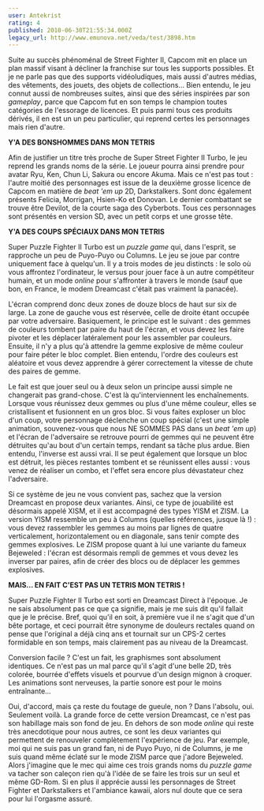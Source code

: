 ```yaml
---
user: Antekrist
rating: 4
published: 2010-06-30T21:55:34.000Z
legacy_url: http://www.emunova.net/veda/test/3898.htm
---
```

Suite au succès phénoménal de Street Fighter II, Capcom mit en place un plan massif visant à décliner la franchise sur tous les supports possibles. Et je ne parle pas que des supports vidéoludiques, mais aussi d'autres médias, des vêtements, des jouets, des objets de collections... Bien entendu, le jeu connut aussi de nombreuses suites, ainsi que des séries inspirées par son _gameplay_, parce que Capcom fut en son temps le champion toutes catégories de l'essorage de licences. Et puis parmi tous ces produits dérivés, il en est un un peu particulier, qui reprend certes les personnages mais rien d'autre.  

  

**Y'A DES BONSHOMMES DANS MON TETRIS**  

Afin de justifier un titre très proche de Super Street Fighter II Turbo, le jeu reprend les grands noms de la série. Le joueur pourra ainsi prendre pour avatar Ryu, Ken, Chun Li, Sakura ou encore Akuma. Mais ce n'est pas tout : l'autre moitié des personnages est issue de la deuxième grosse licence de Capcom en matière de _beat 'em up_ 2D, Darkstalkers. Sont donc également présents Felicia, Morrigan, Hsien-Ko et Donovan. Le dernier combattant se trouve être Devilot, de la courte saga des Cyberbots. Tous ces personnages sont présentés en version SD, avec un petit corps et une grosse tête.  

  

**Y'A DES COUPS SPÉCIAUX DANS MON TETRIS**  

Super Puzzle Fighter II Turbo est un _puzzle game_ qui, dans l'esprit, se rapproche un peu de Puyo-Puyo ou Columns. Le jeu se joue par contre uniquement face à quelqu'un. Il y a trois modes de jeu distincts : le solo où vous affrontez l'ordinateur, le versus pour jouer face à un autre compétiteur humain, et un mode _online_ pour s'affronter à travers le monde (sauf que bon, en France, le modem Dreamcast c'était pas vraiment la panacée).  

L'écran comprend donc deux zones de douze blocs de haut sur six de large. La zone de gauche vous est réservée, celle de droite étant occupée par votre adversaire. Basiquement, le principe est le suivant : des gemmes de couleurs tombent par paire du haut de l'écran, et vous devez les faire pivoter et les déplacer latéralement pour les assembler par couleurs. Ensuite, il n'y a plus qu'à attendre la gemme explosive de même couleur pour faire péter le bloc complet. Bien entendu, l'ordre des couleurs est aléatoire et vous devez apprendre à gérer correctement la vitesse de chute des paires de gemme.  

Le fait est que jouer seul ou à deux selon un principe aussi simple ne changerait pas grand-chose. C'est là qu'interviennent les enchaînements. Lorsque vous réunissez deux gemmes ou plus d'une même couleur, elles se cristallisent et fusionnent en un gros bloc. Si vous faites exploser un bloc d'un coup, votre personnage déclenche un coup spécial (c'est une simple animation, souvenez-vous que nous NE SOMMES PAS dans un _beat 'em up_) et l'écran de l'adversaire se retrouve pourri de gemmes qui ne peuvent être détruites qu'au bout d'un certain temps, rendant sa tâche plus ardue. Bien entendu, l'inverse est aussi vrai. Il se peut également que lorsque un bloc est détruit, les pièces restantes tombent et se réunissent elles aussi : vous venez de réaliser un combo, et l'effet sera encore plus dévastateur chez l'adversaire.  

Si ce système de jeu ne vous convient pas, sachez que la version Dreamcast en propose deux variantes. Ainsi, ce type de jouabilité est désormais appelé XISM, et il est accompagné des types YISM et ZISM. La version YISM ressemble un peu à Columns (quelles références, jusque là !) : vous devez rassembler les gemmes au moins par lignes de quatre verticalement, horizontalement ou en diagonale, sans tenir compte des gemmes explosives. Le ZISM propose quant à lui une variante du fameux Bejeweled : l'écran est désormais rempli de gemmes et vous devez les inverser par paires, afin de créer des blocs ou de déplacer les gemmes explosives.  

  

**MAIS... EN FAIT C'EST PAS UN TETRIS MON TETRIS !**  

Super Puzzle Fighter II Turbo est sorti en Dreamcast Direct à l'époque. Je ne sais absolument pas ce que ça signifie, mais je me suis dit qu'il fallait que je le précise. Bref, quoi qu'il en soit, à première vue il ne s'agit que d'un bête portage, et ceci pourrait être synonyme de douleurs rectales quand on pense que l'original a déjà cinq ans et tournait sur un CPS-2 certes formidable en son temps, mais clairement pas au niveau de la Dreamcast.  

Conversion facile ? C'est un fait, les graphismes sont absolument identiques. Ce n'est pas un mal parce qu'il s'agit d'une belle 2D, très colorée, bourrée d'effets visuels et pourvue d'un design mignon à croquer. Les animations sont nerveuses, la partie sonore est pour le moins entraînante...  

Oui, d'accord, mais ça reste du foutage de gueule, non ? Dans l'absolu, oui. Seulement voilà. La grande force de cette version Dreamcast, ce n'est pas son habillage mais son fond de jeu. En dehors de son mode _online_ qui reste très anecdotique pour nous autres, ce sont les deux variantes qui permettent de renouveler complètement l'expérience de jeu. Par exemple, moi qui ne suis pas un grand fan, ni de Puyo Puyo, ni de Columns, je me suis quand même éclaté sur le mode ZISM parce que j'adore Bejeweled. Alors j'imagine que le mec qui aime ces trois grands noms du _puzzle game_ va tacher son caleçon rien qu'à l'idée de se faire les trois sur un seul et même GD-Rom. Si en plus il apprécie aussi les personnages de Street Fighter et Darkstalkers et l'ambiance kawaii, alors nul doute que ce sera pour lui l'orgasme assuré.